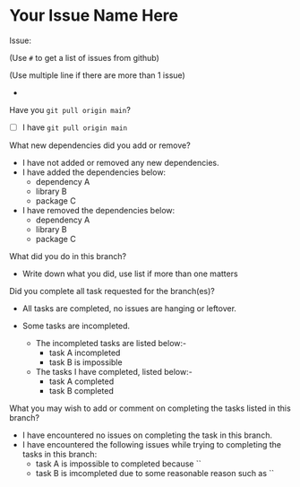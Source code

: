 # Your Issue Name Here

Issue:

(Use `#` to get a list of issues from github)

(Use multiple line if there are more than 1 issue)

-

Have you `git pull origin main`?

- [ ] I have `git pull origin main`

What new dependencies did you add or remove?

- I have not added or removed any new dependencies.
- I have added the dependencies below:
  - dependency A
  - library B
  - package C
- I have removed the dependencies below:
  - dependency A
  - library B
  - package C

What did you do in this branch?

- Write down what you did, use list if more than one matters

Did you complete all task requested for the branch(es)?

- All tasks are completed, no issues are hanging or leftover.

- Some tasks are incompleted.

  - The incompleted tasks are listed below:-
    - task A incompleted
    - task B is impossible
  - The tasks I have completed, listed below:-
    - task A completed
    - task B completed

What you may wish to add or comment on completing the tasks listed in this branch?

- I have encountered no issues on completing the task in this branch.
- I have encountered the following issues while trying to completing the tasks in this branch:
  - task A is impossible to completed because ``
  - task B is imcompleted due to some reasonable reason such as ``

